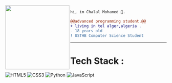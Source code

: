 <img align="left" height="200" src="https://media.giphy.com/media/ao9DUiTKH60XS/giphy.gif"/>

```diff
hi, im Chalal Mohamed 🔮.

@@advanced programming student.@@
+ living in tel alger,algeria .
- 18 years old
! USTHB Computer Science Student
```
------

# Tech Stack :
![HTML5](https://img.shields.io/badge/html5-%23E34F26.svg?style=for-the-badge&logo=html5&logoColor=white) ![CSS3](https://img.shields.io/badge/css3-%231572B6.svg?style=for-the-badge&logo=css3&logoColor=white) ![Python](https://img.shields.io/badge/python-3670A0?style=for-the-badge&logo=python&logoColor=ffdd54) ![JavaScript](https://img.shields.io/badge/javascript-%23323330.svg?style=for-the-badge&logo=javascript&logoColor=%23F7DF1E)
